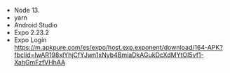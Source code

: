 - Node 13.
- yarn
- Android Studio 
- Expo 2.23.2
- Expo Login 
 https://m.apkpure.com/es/expo/host.exp.exponent/download/164-APK?fbclid=IwAR198xlYhjCfYJwn1xNyb4BmiaDkAGukDcXdMYtOI5vf1-XahGmFzfVHhAA